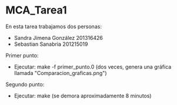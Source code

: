 # MCA_Tarea1
En esta tarea trabajamos dos personas:
+ Sandra Jimena González 201316426
+ Sebastian Sanabria 201215019

Primer punto:
+ Ejecutar: make -f primer_punto.0 (dos veces, genera una gráfica llamada "Comparacion_graficas.png")

Segundo punto:
+ Ejecutar: make (se demora aproximadamente 8 minutos)
